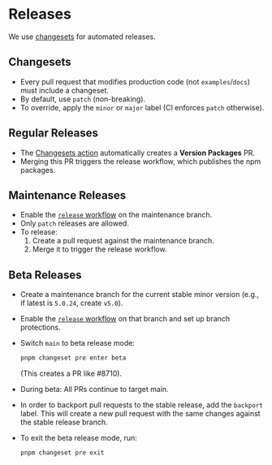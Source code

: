 # Releases

We use [changesets](https://github.com/changesets/action) for automated releases.

## Changesets

- Every pull request that modifies production code (not `examples`/`docs`) must include a changeset.
- By default, use `patch` (non-breaking).
- To override, apply the `minor` or `major` label (CI enforces `patch` otherwise).

## Regular Releases

- The [Changesets action](https://github.com/changesets/action) automatically creates a **Version Packages** PR.
- Merging this PR triggers the release workflow, which publishes the npm packages.

## Maintenance Releases

- Enable the [`release` workflow](https://github.com/vercel/ai/blob/main/.github/workflows/release.yml) on the maintenance branch.
- Only `patch` releases are allowed.
- To release:
  1. Create a pull request against the maintenance branch.
  2. Merge it to trigger the release workflow.

## Beta Releases

- Create a maintenance branch for the current stable minor version (e.g., if latest is `5.0.24`, create `v5.0`).
- Enable the [`release` workflow](https://github.com/vercel/ai/blob/main/.github/workflows/release.yml) on that branch and set up branch protections.
- Switch `main` to beta release mode:

  ```bash
  pnpm changeset pre enter beta
  ```

  (This creates a PR like #8710).

- During beta: All PRs continue to target main.
- In order to backport pull requests to the stable release, add the `backport` label. This will create a new pull request with the same changes against the stable release branch.
- To exit the beta release mode, run:

  ```bash
  pnpm changeset pre exit
  ```
